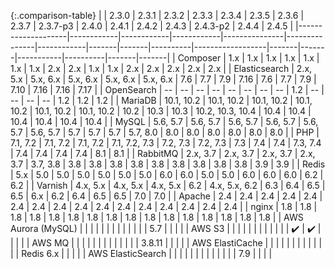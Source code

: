 
{:.comparison-table}
|                    | 2.3.0      | 2.3.1      | 2.3.2      | 2.3.3         | 2.3.4         | 2.3.5      | 2.3.6 | 2.3.7 | 2.3.7-p3 | 2.4.0            | 2.4.1 | 2.4.2 | 2.4.3     | 2.4.3-p2 | 2.4.4 | 2.4.5 |
|--------------------|------------|------------|------------|---------------|---------------|------------|-------|-------|----------|------------------|-------|-------|-----------|----------|-------|-------|
| Composer           | 1.x        | 1.x        | 1.x        | 1.x           | 1.x           | 1.x        | 1.x   | 2.x   | 2.x      | 1.x              | 1.x   | 2.x   | 2.x       | 2.x      | 2.x   | 2.x   |
| Elasticsearch      | 2.x, 5.x   | 5.x, 6.x   | 5.x, 6.x   | 5.x, 6.x      | 5.x, 6.x      | 7.6        | 7.7   | 7.9   | 7.16     | 7.6              | 7.7   | 7.9   | 7.10      | 7.16     | 7.16  | 7.17  |
| OpenSearch         | --         | --         | --         | --            | --            | --         | --    | --    | 1.2      | --               | --    | --    | --        | 1.2      | 1.2   | 1.2   |
| MariaDB            | 10.1, 10.2 | 10.1, 10.2 | 10.1, 10.2 | 10.1, 10.2    | 10.1, 10.2    | 10.1, 10.2 | 10.2  | 10.3  | 10.3     | 10.2, 10.3, 10.4 | 10.4  | 10.4  | 10.4      | 10.4     | 10.4  | 10.4  |
| MySQL              | 5.6, 5.7   | 5.6, 5.7   | 5.6, 5.7   | 5.6, 5.7      | 5.6, 5.7      | 5.6, 5.7   | 5.7   | 5.7   | 5.7      | 5.7, 8.0         | 8.0   | 8.0   | 8.0       | 8.0      | 8.0   | 8.0   |
| PHP                | 7.1, 7.2   | 7.1, 7.2   | 7.1, 7.2   | 7.1, 7.2, 7.3 | 7.2, 7.3      | 7.2, 7.3   | 7.3   | 7.4   | 7.4      | 7.3, 7.4         | 7.4   | 7.4   | 7.4       | 7.4      | 8.1   | 8.1   |
| RabbitMQ           | 2.x, 3.7   | 2.x, 3.7   | 2.x, 3.7   | 2.x, 3.7      | 3.7, 3.8      | 3.8        | 3.8   | 3.8   | 3.8      | 3.8              | 3.8   | 3.8   | 3.8       | 3.8      | 3.9   | 3.9   |
| Redis              | 5.x        | 5.0        | 5.0        | 5.0           | 5.0           | 5.0        | 5.0   | 6.0   | 6.0      | 5.0              | 5.0   | 6.0   | 6.0       | 6.0      | 6.2   | 6.2   |
| Varnish            | 4.x, 5.x   | 4.x, 5.x   | 4.x, 5.x   | 6.2           | 4.x, 5.x, 6.2 | 6.3        | 6.4   | 6.5   | 6.5      | 6.x              | 6.2   | 6.4   | 6.5       | 6.5      | 7.0   | 7.0   |
| Apache             | 2.4        | 2.4        | 2.4        | 2.4           | 2.4           | 2.4        | 2.4   | 2.4   | 2.4      | 2.4              | 2.4   | 2.4   | 2.4       | 2.4      | 2.4   | 2.4   |
| nginx              | 1.8        | 1.8        | 1.8        | 1.8           | 1.8           | 1.8        | 1.8   | 1.8   | 1.8      | 1.8              | 1.8   | 1.8   | 1.8       | 1.8      | 1.8   | 1.8   |
| AWS Aurora (MySQL) |            |            |            |               |               |            |       |       |          |                  |       |       | 5.7       |          |       |       |
| AWS S3             |            |            |            |               |               |            |       |       |          |                  |       | ✔️     | ✔️         |          |       |       |
| AWS MQ             |            |            |            |               |               |            |       |       |          |                  |       |       | 3.8.11    |          |       |       |
| AWS ElastiCache    |            |            |            |               |               |            |       |       |          |                  |       |       | Redis 6.x |          |       |       |
| AWS ElasticSearch  |            |            |            |               |               |            |       |       |          |                  |       |       | 7.9       |          |       |       |

<style>
.comparison-table {
  table-layout: auto
}

.comparison-table thead th {
  padding: 15px 15px;
  font-size: 14px !important;
  font-weight: bold;
  color: black;
  /*background-color: lightgray;*/
}
</style>
